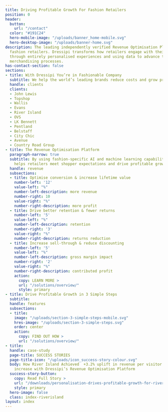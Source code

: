 ```yaml
---
title: Driving Profitable Growth For Fashion Retailers
position: 0
header:
  button:
    url: "/contact"
  color: "#191C24"
  hero-mobile-image: "/uploads/banner_home-mobile.svg"
  hero-desktop-image: "/uploads/banner-home.svg"
description: The leading independently verified Revenue Optimisation Platform for
  fashion retailers. Dressipi transforms how retailers engage with their customers
  through entirely personalised experiences and using data to advance the buying and
  merchandising processes.
has-contact-section: false
sections:
- title: With Dressipi You’re in Fashionable Company
  subtitle: We help the world’s leading brands reduce costs and grow profitably
  handle: clients
  clients:
  - John Lewis
  - Topshop
  - Wallis
  - Evans
  - River Island
  - OVS
  - LK Bennett
  - Pentland
  - Belstaff
  - City Chic
  - Avenue
  - Country Road Group
- title: The Revenue Optimisation Platform
  paragraph-narrow: true
  subtitle: By using fashion-specific AI and machine learning capabilities, Dressipi
    helps retailers meet shopper expectations and drive profitable growth
  handle: revenue
  subsections:
  - title: Optimise conversion & increase lifetime value
    number-left: '12'
    value-left: "%"
    number-left-description: more revenue
    number-right: 10
    value-right: "%"
    number-right-description: more profit
  - title: Drive better retention & fewer returns
    number-left: '5'
    value-left: "%"
    number-left-description: retention
    number-right: '3'
    value-right: "%"
    number-right-description: returns reduction
  - title: Increase sell-through & reduce discounting
    number-left: '5'
    value-left: "%"
    number-left-description: gross margin impact
    number-right: '2'
    value-right: "%"
    number-right-description: contributed profit
    action:
      copy: LEARN MORE >
      url: "/solutions/overview/"
      style: primary
- title: Drive Profitable Growth in 3 Simple Steps
  subtitle: 
  handle: features
  subsections:
  - title: 
    image: "/uploads/section-3-simple-steps-mobile.svg"
    hres-image: "/uploads/section-3-simple-steps.svg"
    order: center
    action:
      copy: FIND OUT HOW >
      url: "/solutions/overview/"
- title: 
  handle: case-study
  page-title: SUCCESS STORIES
  page-title-icon: "/uploads/icon_success-story-colour.svg"
  body: How River Island Achieved  +3.2% uplift in revenue per visitor and +20% AOV
    increase with Dressipi’s Revenue Optimisation Platform
  success-story-button:
    copy: Read Full Story >
    url: "/downloads/personalisation-drives-profitable-growth-for-river-island/"
    style: primary
  hero-image: false
  class: index-riverisland
layout: index
---
```


